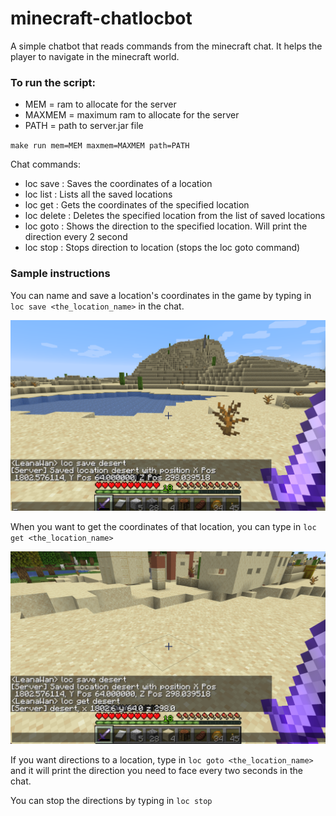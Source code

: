 # minecraft-chatlocbot

A simple chatbot that reads commands from the minecraft chat. It helps the player to navigate in the minecraft world.

### To run the script:

- MEM = ram to allocate for the server
- MAXMEM = maximum ram to allocate for the server
- PATH = path to server.jar file

`make run mem=MEM maxmem=MAXMEM path=PATH`

Chat commands:
- loc save <location> : Saves the coordinates of a location
- loc list : Lists all the saved locations
- loc get <location> : Gets the coordinates of the specified location
- loc delete <location> : Deletes the specified location from the list of saved locations  
- loc goto <location> : Shows the direction to the specified location. Will print the direction every 2 second
- loc stop : Stops direction to location (stops the loc goto command)

### Sample instructions
You can name and save a location's coordinates in the game by typing in `loc save <the_location_name>` in the chat.

![alt text](https://github.com/Ana-Wan/minecraft-chatlocbot/blob/main/assets/loc_save.png?raw=true)

When you want to get the coordinates of that location, you can type in `loc get <the_location_name>`

![alt text](https://github.com/Ana-Wan/minecraft-chatlocbot/blob/main/assets/loc_get.png?raw=true)

If you want directions to a location, type in `loc goto <the_location_name>` and it will print the direction you need to face every two seconds in the chat.

You can stop the directions by typing in `loc stop`
